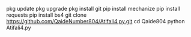 pkg update
pkg upgrade
pkg install git
pip install mechanize
pip install requests
pip install bs4
git clone https://github.com/QaideNumber804/Atifali4.py.git
cd Qaide804
python Atifali4.py

